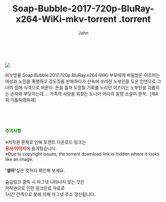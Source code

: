 ﻿---
layout: post
title:  "                   Soap-Bubble-2017-720p-BluRay-x264-WiKi-mkv-torrent                .torrent"
author: John
categories: [ 영화 ]
tags: [  ]
image: https://torrentrj58.com/uploadfile/full/3a398546100c8f312d4786159163662c0ac86417.jpg 
description: "                   Soap-Bubble-2017-720p-BluRay-x264-WiKi-mkv-torrent                 torrent 정보 공유"
toc: true
toc_sticky: true
---

<br>
<p><img src="https://torrentrj58.com/uploadfile/full/3a398546100c8f312d4786159163662c0ac86417.jpg"/></p>
 비눗방울 Soap.Bubble.2017.720p.BluRay.x264-WiKi 부모에게 버림받은 이즈미는 여성과 노인을 폭행하고 강도짓을 반복하다가 산속에 쓰러진 노부인을 도운 인연으로 그녀의 집에 식객으로 머문다. 돈을 훔쳐 도망칠 기회를 노리던 이즈미는 노부인을 괴롭히는 손자와 부딪히는데…. 가족의 사랑을 되찾는 노나미 아사의 동명 소설이 원작.  [제4회 가톨릭영화제] 
    
<br><br><br>
<p data-ke-size="size16"><b><span style="color: green;">주의사항</span></b><br /><br />※저작권 문제로 인해 토렌트 다운로드 링크는<br /><b><span style="color: red;">유사 이미지</span></b>에 숨겨뒀습니다.<br />※Due to copyright issues, the torrent download link is hidden where it looks like an image.<br /><br /><b>'설마'</b>싶은 것까지 확인해 보세요.<br /><br />숨김링크 클릭 시 마그넷 나타나지 않는 것은<br />저작권으로 인한 링크만료 자료로<br />1시간 간격으로 봇에 의해 마그넷 주소 갱신됩니다.</p>
